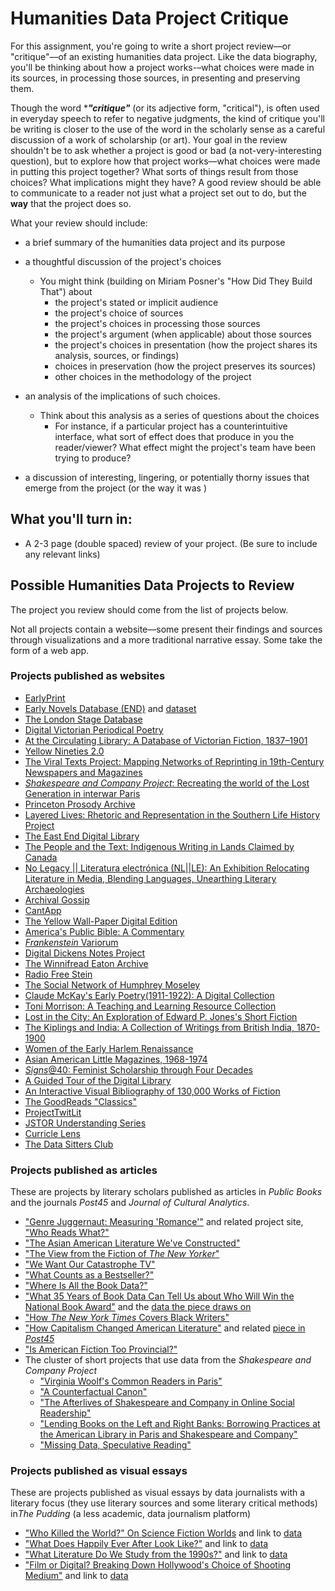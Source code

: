 #  Humanities Data Project Critique

For this assignment, you're going to write a short project review––or "critique"––of an existing humanities data project. Like the data biography, you'll be thinking about how a project works-–what choices were made in its sources, in processing those sources, in presenting and preserving them.  

Though the word ****"critique"*** (or its adjective form, "critical"), is often used in everyday speech to refer to negative judgments, the kind of critique you'll be writing is closer to the use of the word in the scholarly sense as a careful discussion of a work of scholarship (or art). Your goal in the review shouldn't be to ask whether a project is good or bad (a not-very-interesting question), but to explore how that project works––what choices were made in putting this project together?  What sorts of things result from those choices? What implications might they have? A good review should be able to communicate to a reader not just what a project set out to do, but the **way** that the project does so.

What your review should include:

- a brief summary of the humanities data project and its purpose
- a thoughtful discussion of the project's choices
	- You might think (building on Miriam Posner's "How Did They Build That") about
		- the project's stated or implicit audience 
		- the project's choice of sources
		- the project's choices in processing those sources
		- the project's argument (when applicable) about those sources
		- the project's choices in presentation (how the project shares its analysis, sources, or findings)
		- choices in preservation (how the project preserves its sources)
		- other choices in the methodology of the project
		
- an analysis of the implications of such choices.
	-  Think about this analysis as a series of questions about the choices
		- For instance, if a particular project has a counterintuitive interface, what sort of effect does that produce in you the reader/viewer? What effect might the project's team have been trying to produce?

- a discussion of interesting, lingering, or potentially thorny issues that emerge from the project (or the way it was )


## What you'll turn in:

- A 2-3 page (double spaced) review of your project. (Be sure to include any relevant links)

## Possible Humanities Data Projects to Review

The project you review should come from the list of projects below.

Not all projects contain a website––some present their findings and sources through visualizations and a more traditional narrative essay. Some take the form of a web app.

### Projects published as websites

- [EarlyPrint](https://earlyprint.org/)
- [Early Novels Database (END)](https://earlynovels.github.io/) and [dataset](https://github.com/earlynovels/end-dataset)
- [The London Stage Database](https://londonstagedatabase.uoregon.edu/)
- [Digital Victorian Periodical Poetry](https://dvpp.uvic.ca/index.html)
- [At the Circulating Library: A Database of Victorian Fiction, 1837–1901](https://www.victorianresearch.org/atcl/)
- [Yellow Nineties 2.0](https://1890s.ca/magazine_rack/)
- [The Viral Texts Project: Mapping Networks of Reprinting in 19th-Century Newspapers and Magazines](https://viraltexts.org/)
- [*Shakespeare and Company Project*: Recreating the world of the Lost Generation in interwar Paris](https://shakespeareandco.princeton.edu/)
- [Princeton Prosody Archive](https://prosody.princeton.edu/)
- [Layered Lives: Rhetoric and Representation in the Southern Life History Project](https://layeredlives.org/)
- [The East End Digital Library](https://eastendarchives.net/)
- [The People and the Text: Indigenous Writing in Lands Claimed by Canada](https://thepeopleandthetext.ca/)
- [No Legacy || Literatura electrónica (NL||LE): An Exhibition Relocating Literature in Media, Blending Languages, Unearthing Literary Archaeologies](https://nolegacy.berkeley.edu/)
- [Archival Gossip](https://archivalgossip.com/collection/)
- [CantApp](http://www.sd-editions.com/CantApp/GP/)
- [The Yellow Wall-Paper Digital Edition](https://yellowwallpaperedition.com/)
- [America's Public Bible: A Commentary](https://americaspublicbible.org/)
- [*Frankenstein* Variorum](https://frankensteinvariorum.github.io/viewer/)
- [Digital Dickens Notes Project](https://www.dickensnotes.com/)
- [The Winnifread Eaton Archive](https://www.winnifredeatonarchive.org/index.html)
- [Radio Free Stein](https://radiofreestein.com/)
- [The Social Network of Humphrey Moseley](https://digitalbookhistory.com/moseley/)
- [Claude McKay's Early Poetry(1911-1922): A Digital Collection](https://scalar.lehigh.edu/mckay/index)
- [Toni Morrison: A Teaching and Learning Resource Collection](https://scalar.lehigh.edu/toni-morrison/welcome?path=index)
- [Lost in the City: An Exploration of Edward P. Jones's Short Fiction](https://iopn.library.illinois.edu/scalar/lost-in-the-city-a-exploration-of-edward-p-joness-short-fiction-/index)
- [The Kiplings and India: A Collection of Writings from British India, 1870-1900](https://scalar.lehigh.edu/kiplings/index)
- [Women of the Early Harlem Renaissance](https://scalar.lehigh.edu/harlemwomen/index)
- [Asian American Little Magazines, 1968-1974](https://scalar.lehigh.edu/asian-american-little-magazines/index)
- [*Signs*@40: Feminist Scholarship through Four Decades](http://signsat40.signsjournal.org/)
- [A Guided Tour of the Digital Library](https://creatingdata.us/datasets/hathi-features/)
- [An Interactive Visual Bibliography of 130,000 Works of Fiction](https://creatingdata.us/techne/bibliographies/)
- [The GoodReads "Classics"](https://melaniewalsh.github.io/Goodreads-Classics/)
- [ProjectTwitLit](https://twitlit.github.io/)
- [JSTOR Understanding Series](https://labs.jstor.org/projects/the-jstor-understanding-series/)
- [Curricle Lens](https://curricle.net/)
- [The Data Sitters Club](https://litlab.stanford.edu/projects/data-sitters-club/)

### Projects published as articles

These are projects by literary scholars published as articles in *Public Books* and the journals *Post45* and *Journal of Cultural Analytics*.

-  ["Genre Juggernaut: Measuring 'Romance'"](https://www.publicbooks.org/genre-juggernaut-measuring-romance/) and related project site, ["Who Reads What?"](http://gr.pennds.org/)
- ["The Asian American Literature We've Constructed"](https://post45.org/2021/04/the-asian-american-literature-weve-constructed/)
- ["The View from the Fiction of *The New Yorker*"](https://www.publicbooks.org/geography-fiction-the-new-yorker/)
- ["We Want Our Catastrophe TV"](https://www.publicbooks.org/we-want-our-catastrophe-tv/)
- ["What Counts as a Bestseller?"](https://www.publicbooks.org/what-counts-as-a-bestseller/)
- ["Where Is All the Book Data?"](https://www.publicbooks.org/where-is-all-the-book-data/)
- ["What 35 Years of Book Data Can Tell Us about Who Will Win the National Book Award"](https://www.publicbooks.org/what-35-years-of-data-can-tell-us-about-who-will-win-the-national-book-award/) and the [data the piece draws on](https://data.post45.org/the-index-of-major-literary-prizes-in-the-us/)
- ["How *The New York Times* Covers Black Writers"](https://www.publicbooks.org/how-the-new-york-times-covers-black-writers/)
- ["How Capitalism Changed American Literature"](https://www.publicbooks.org/how-capitalism-changed-american-literature/) and related [piece in *Post45*](https://post45.org/2021/04/against-conglomeration-nonprofit-publishing-and-american-literature-after-1980/)
-  ["Is American Fiction Too Provincial?"](https://www.publicbooks.org/is-american-fiction-too-provincial/)
-  The cluster of short projects that use data from the *Shakespeare and Company Project*
	-  ["Virginia Woolf's Common Readers in Paris"](https://culturalanalytics.org/article/116908-virginia-woolf-s-common-readers-in-paris)
	-  ["A Counterfactual Canon"](https://culturalanalytics.org/article/116915-a-counterfactual-canon)
	-  ["The Afterlives of Shakespeare and Company in Online Social Readership"](https://culturalanalytics.org/article/116919-the-afterlives-of-shakespeare-and-company-in-online-social-readership)
	-  ["Lending Books on the Left and Right Banks: Borrowing Practices at the American Library in Paris and Shakespeare and Company"](https://culturalanalytics.org/article/116922-lending-books-on-the-left-and-right-banks-borrowing-practices-at-the-american-library-in-paris-and-shakespeare-and-company)
	-  ["Missing Data, Speculative Reading"](https://culturalanalytics.org/article/116926-missing-data-speculative-reading)

### Projects published as visual essays

These are projects published as visual essays by data journalists with a literary focus (they use literary sources and some literary critical methods) in*The Pudding* (a less academic, data journalism platform)

- ["Who Killed the World?" On Science Fiction Worlds](https://pudding.cool/2024/07/scifi/) and link to [data](https://github.com/the-pudding/sci-fi/blob/main/src/data/movies.csv)
- ["What Does Happily Ever After Look Like?"](https://pudding.cool/2023/10/romance-covers/) and link to [data](https://github.com/the-pudding/romance-covers-new/blob/main/src/data/listings.csv)
- ["What Literature Do We Study from the 1990s?"](https://pudding.cool/2023/01/lit-canon/) and link to [data](https://github.com/the-pudding/lit-canon/blob/main/src/data/data.csv)
- ["Film or Digital? Breaking Down Hollywood's Choice of Shooting Medium"](https://pudding.cool/2018/08/filmordigital/) and link to [data](https://github.com/the-pudding/data/tree/master/filmordigital)



